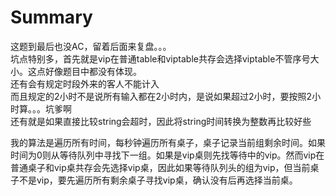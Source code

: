 # Summary
这题到最后也没AC，留着后面来复盘。。。  
坑点特别多，首先就是vip在普通table和viptable共存会选择viptable不管序号大小。这点好像题目中都没有体现。  
还有会有规定时段外来的客人不能计入  
而且规定的2小时不是说所有输入都在2小时内，是说如果超过2小时，要按照2小时算。。。坑爹啊  
还有就是如果直接比较string会超时，因此将string时间转换为整数再比较好些  

我的算法是遍历所有时间，每秒钟遍历所有桌子，桌子记录当前组剩余时间。如果时间为0则从等待队列中寻找下一组。如果是vip桌则先找等待中的vip。然而vip在普通桌子和vip桌共存会先选择vip桌，因此如果等待队列头的组为vip，但当前桌子不是vip，要先遍历所有剩余桌子寻找vip桌，确认没有后再选择当前桌。